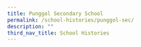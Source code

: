 ```yaml
---
title: Punggol Secondary School
permalink: /school-histories/punggol-sec/
description: ""
third_nav_title: School Histories
---
```

